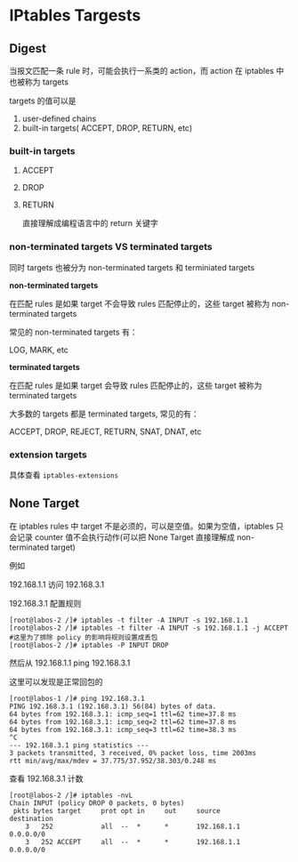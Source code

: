 # IPtables Targests

## Digest

当报文匹配一条 rule 时，可能会执行一系类的 action，而 action 在 iptables 中也被称为 targets 

targets 的值可以是 

1. user-defined chains
2. built-in targets( ACCEPT, DROP, RETURN, etc) 

### built-in targets

1. ACCEPT

2. DROP

3. RETURN

   直接理解成编程语言中的 return 关键字

### non-terminated targets VS terminated targets

同时 targets 也被分为 non-terminated targets 和 terminiated targets

**non-terminated targets**

在匹配 rules 是如果 target 不会导致 rules 匹配停止的，这些 target 被称为 non-terminated targets

常见的 non-terminated targets 有：

LOG, MARK, etc

**terminated targets**

在匹配 rules 是如果 target 会导致 rules 匹配停止的，这些 target 被称为 terminated targets

大多数的 targets 都是 terminated targets, 常见的有：

ACCEPT, DROP, REJECT, RETURN, SNAT, DNAT, etc

### extension targets

具体查看 `iptables-extensions`

## None Target

在 iptables rules 中 target 不是必须的，可以是空值。如果为空值，iptables 只会记录 counter 值不会执行动作(可以把 None Target 直接理解成 non-terminated target)

例如

192.168.1.1 访问 192.168.3.1

192.168.3.1 配置规则

```
[root@labos-2 /]# iptables -t filter -A INPUT -s 192.168.1.1    
[root@labos-2 /]# iptables -t filter -A INPUT -s 192.168.1.1 -j ACCEPT
#这里为了排除 policy 的影响将规则设置成丢包
[root@labos-2 /]# iptables -P INPUT DROP
```

然后从 192.168.1.1 ping 192.168.3.1

这里可以发现是正常回包的

```
[root@labos-1 /]# ping 192.168.3.1
PING 192.168.3.1 (192.168.3.1) 56(84) bytes of data.
64 bytes from 192.168.3.1: icmp_seq=1 ttl=62 time=37.8 ms
64 bytes from 192.168.3.1: icmp_seq=2 ttl=62 time=37.8 ms
64 bytes from 192.168.3.1: icmp_seq=3 ttl=62 time=38.3 ms
^C
--- 192.168.3.1 ping statistics ---
3 packets transmitted, 3 received, 0% packet loss, time 2003ms
rtt min/avg/max/mdev = 37.775/37.952/38.303/0.248 ms
```

查看 192.168.3.1 计数

```
[root@labos-2 /]# iptables -nvL
Chain INPUT (policy DROP 0 packets, 0 bytes)
 pkts bytes target     prot opt in     out     source               destination         
    3   252            all  --  *      *       192.168.1.1          0.0.0.0/0           
    3   252 ACCEPT     all  --  *      *       192.168.1.1          0.0.0.0/0
```

